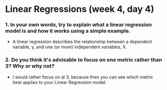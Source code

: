 # Linear Regressions (week 4, day 4)

### 1. In your own words, try to explain what a linear regression model is and how it works using a simple example.
- A linear regression describes the relationship between a dependent variable, y, and one (or more) independent variables, X.

### 2. Do you think it's advisable to focus on one metric rather than 3? Why or why not?
- I would rather focus on al 3, because then you can see which metric best applies to your Linear Regression model.